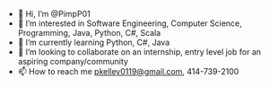 - 👋 Hi, I’m @PimpP01
- 👀 I’m interested in Software Engineering, Computer Science, Programming, Java, Python, C#, Scala 
- 🌱 I’m currently learning Python, C#, Java
- 💞️ I’m looking to collaborate on an internship, entry level job for an aspiring company/community
- 📫 How to reach me pkelley0119@gmail.com, 414-739-2100

<!---
PimpP01/PimpP01 is a ✨ special ✨ repository because its `README.md` (this file) appears on your GitHub profile.
You can click the Preview link to take a look at your changes.
--->
